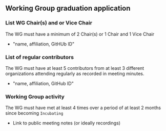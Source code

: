 ## Working Group graduation application

### List WG Chair(s) and or Vice Chair
The WG must have a minimum of 2 Chair(s) or 1 Chair and 1 Vice Chair

  * "name, affiliation, GitHUb ID"
    
### List of regular contributors
The WG must have at least 5 contributors from at least 3 different organizations attending regularly as recorded in meeting minutes.

  * "name, affiliation, GitHub ID"

### Working Group activity
The WG must have met at least 4 times over a period of at least 2 months since becoming `Incubating`

  * Link to public meeting notes (or ideally recordings)
